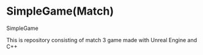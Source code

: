 # SimpleGame(Match)
 SimpleGame
 
 This is repository consisting of match 3 game made with Unreal Engine and C++
